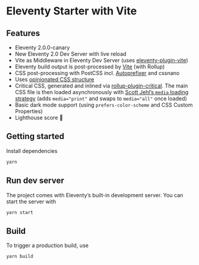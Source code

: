 # Eleventy Starter with Vite

## Features

- Eleventy 2.0.0-canary
- New Eleventy 2.0 Dev Server with live reload
- Vite as Middleware in Eleventy Dev Server (uses [eleventy-plugin-vite](https://github.com/11ty/eleventy-plugin-vite/))
- Eleventy build output is post-processed by [Vite](https://vitejs.dev) (with Rollup)
- CSS post-processing with PostCSS incl. [Autoprefixer](https://github.com/postcss/autoprefixer) and cssnano
- Uses [opinionated CSS structure](https://matthiasott.com/notes/how-i-structure-my-css)
- Critical CSS, generated and inlined via [rollup-plugin-critical](https://github.com/nystudio107/rollup-plugin-critical). The main CSS file is then loaded asynchronously with [Scott Jehl’s `media` loading strategy](https://www.filamentgroup.com/lab/load-css-simpler/) (adds `media="print"` and swaps to `media="all"` once loaded)
- Basic dark mode support (using `prefers-color-scheme` and CSS Custom Properties)
- Lighthouse score 💯

## Getting started

Install dependencies

```sh
yarn
```

## Run dev server

The project comes with Eleventy’s built-in development server. You can start the server with

```sh
yarn start
```

## Build

To trigger a production build, use

```sh
yarn build
```
